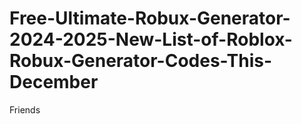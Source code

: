 # Free-Ultimate-Robux-Generator-2024-2025-New-List-of-Roblox-Robux-Generator-Codes-This-December
Friends
